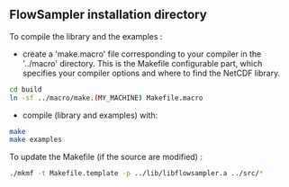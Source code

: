 ## FlowSampler installation directory

To compile the library and the examples :

- create a 'make.macro' file corresponding to your compiler in the '../macro' directory.
  This is the Makefile configurable part, which specifies
  your compiler options and where to find the NetCDF library.

```bash
cd build
ln -sf ../macro/make.(MY_MACHINE) Makefile.macro
```

- compile (library and examples) with:

```bash
make
make examples
```

To update the Makefile (if the source are modified) :

```bash
./mkmf -t Makefile.template -p ../lib/libflowsampler.a ../src/*
```
